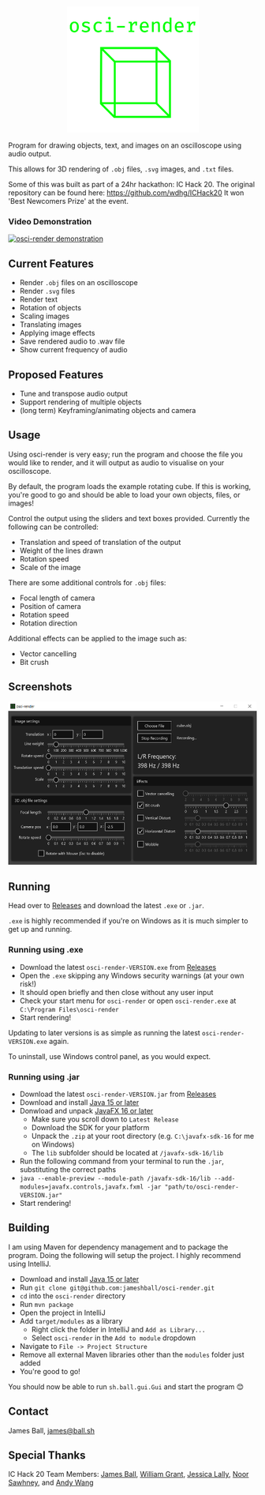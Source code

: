 <p align="center">
  <img width="267" height="256" src="osci.png" />
</p>

Program for drawing objects, text, and images on an oscilloscope using audio output.

This allows for 3D rendering of `.obj` files, `.svg` images, and `.txt` files.

Some of this was built as part of a 24hr hackathon: IC Hack 20. The original repository can be found here: https://github.com/wdhg/ICHack20 It won 'Best Newcomers Prize' at the event.

### Video Demonstration

[![osci-render demonstration](https://img.youtube.com/vi/feQzC_Tz5K4/0.jpg)](https://www.youtube.com/watch?v=feQzC_Tz5K4)

## Current Features

- Render `.obj` files on an oscilloscope
- Render `.svg` files
- Render text
- Rotation of objects
- Scaling images
- Translating images
- Applying image effects
- Save rendered audio to .wav file
- Show current frequency of audio

## Proposed Features

- Tune and transpose audio output
- Support rendering of multiple objects
- (long term) Keyframing/animating objects and camera

## Usage

Using osci-render is very easy; run the program and choose the file you would like to render, and it will output as audio to visualise on your oscilloscope.

By default, the program loads the example rotating cube. If this is working, you're good to go and should be able to load your own objects, files, or images!

Control the output using the sliders and text boxes provided. Currently the following can be controlled:

- Translation and speed of translation of the output
- Weight of the lines drawn
- Rotation speed
- Scale of the image

There are some additional controls for `.obj` files:

- Focal length of camera
- Position of camera
- Rotation speed
- Rotation direction

Additional effects can be applied to the image such as:

- Vector cancelling
- Bit crush

## Screenshots

<img width="524px" height="330px" src="gui.png">

## Running

Head over to [Releases](https://github.com/jameshball/osci-render/releases) and download the latest `.exe` or `.jar`.

`.exe` is highly recommended if you're on Windows as it is much simpler to get up and running.

### Running using .exe

- Download the latest `osci-render-VERSION.exe` from [Releases](https://github.com/jameshball/osci-render/releases)
- Open the `.exe` skipping any Windows security warnings (at your own risk!)
- It should open briefly and then close without any user input
- Check your start menu for `osci-render` or open `osci-render.exe` at `C:\Program Files\osci-render`
- Start rendering!

Updating to later versions is as simple as running the latest `osci-render-VERSION.exe` again.

To uninstall, use Windows control panel, as you would expect.

### Running using .jar

- Download the latest `osci-render-VERSION.jar` from [Releases](https://github.com/jameshball/osci-render/releases)
- Download and install [Java 15 or later](https://www.oracle.com/java/technologies/javase-jdk16-downloads.html)
- Donwload and unpack [JavaFX 16 or later](https://gluonhq.com/products/javafx/)
  - Make sure you scroll down to `Latest Release`
  - Download the SDK for your platform
  - Unpack the `.zip` at your root directory (e.g. `C:\javafx-sdk-16` for me on Windows)
  - The `lib` subfolder should be located at `/javafx-sdk-16/lib`
- Run the following command from your terminal to run the `.jar`, substituting the correct paths 
- `java --enable-preview --module-path /javafx-sdk-16/lib --add-modules=javafx.controls,javafx.fxml -jar "path/to/osci-render-VERSION.jar"`
- Start rendering!

## Building

I am using Maven for dependency management and to package the program. Doing the following will setup the project. I highly recommend using IntelliJ.

- Download and install [Java 15 or later](https://www.oracle.com/java/technologies/javase-jdk16-downloads.html)
- Run `git clone git@github.com:jameshball/osci-render.git`
- `cd` into the `osci-render` directory
- Run `mvn package`
- Open the project in IntelliJ
- Add `target/modules` as a library
  - Right click the folder in IntelliJ and `Add as Library...`
  - Select `osci-render` in the `Add to module` dropdown
- Navigate to `File -> Project Structure`
- Remove all external Maven libraries other than the `modules` folder just added
- You're good to go!

You should now be able to run `sh.ball.gui.Gui` and start the program 😊

## Contact

James Ball, [james@ball.sh](mailto:james@ball.sh)

## Special Thanks

IC Hack 20 Team Members: [James Ball](https://github.com/jameshball), [William Grant](https://github.com/wdhg), [Jessica Lally](https://github.com/jessicalally), [Noor Sawhney](https://github.com/noor-gate), and [Andy Wang](https://github.com/cbeuw)
